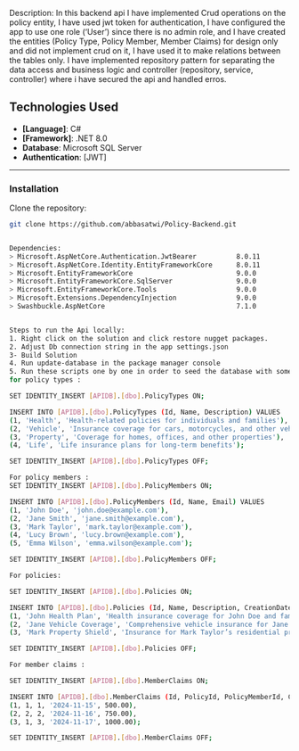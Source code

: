 
Description:
In this backend api I have implemented Crud operations on the policy entity, I have used jwt token for authentication, I have configured the app to use one role (‘User’) since there is no admin role, and I have created the entities (Policy Type, Policy Member, Member Claims) for design only and did not implement crud on it, I have used it to make relations between the tables only. I have implemented repository pattern for separating the data access and business logic and controller (repository, service, controller) where i have secured the api and handled erros.

## Technologies Used

- **[Language]**: C#
- **[Framework]**: .NET 8.0
- **Database**: Microsoft SQL Server
- **Authentication**: [JWT]

---
### Installation

Clone the repository:
   ```bash
   git clone https://github.com/abbasatwi/Policy-Backend.git


Dependencies: 
   > Microsoft.AspNetCore.Authentication.JwtBearer          8.0.11      
   > Microsoft.AspNetCore.Identity.EntityFrameworkCore      8.0.11       
   > Microsoft.EntityFrameworkCore                          9.0.0       
   > Microsoft.EntityFrameworkCore.SqlServer                9.0.0         
   > Microsoft.EntityFrameworkCore.Tools                    9.0.0       
   > Microsoft.Extensions.DependencyInjection               9.0.0       
   > Swashbuckle.AspNetCore                                 7.1.0       


Steps to run the Api locally: 
1. Right click on the solution and click restore nugget packages.
2. Adjust Db connection string in the app settings.json
3- Build Solution
4. Run update-database in the package manager console
5. Run these scripts one by one in order to seed the database with some static data : 
for policy types : 

SET IDENTITY_INSERT [APIDB].[dbo].PolicyTypes ON;

INSERT INTO [APIDB].[dbo].PolicyTypes (Id, Name, Description) VALUES
(1, 'Health', 'Health-related policies for individuals and families'),
(2, 'Vehicle', 'Insurance coverage for cars, motorcycles, and other vehicles'),
(3, 'Property', 'Coverage for homes, offices, and other properties'),
(4, 'Life', 'Life insurance plans for long-term benefits');

SET IDENTITY_INSERT [APIDB].[dbo].PolicyTypes OFF;
 
For policy members : 
SET IDENTITY_INSERT [APIDB].[dbo].PolicyMembers ON;

INSERT INTO [APIDB].[dbo].PolicyMembers (Id, Name, Email) VALUES
(1, 'John Doe', 'john.doe@example.com'),
(2, 'Jane Smith', 'jane.smith@example.com'),
(3, 'Mark Taylor', 'mark.taylor@example.com'),
(4, 'Lucy Brown', 'lucy.brown@example.com'),
(5, 'Emma Wilson', 'emma.wilson@example.com');

SET IDENTITY_INSERT [APIDB].[dbo].PolicyMembers OFF;

For policies: 

SET IDENTITY_INSERT [APIDB].[dbo].Policies ON;

INSERT INTO [APIDB].[dbo].Policies (Id, Name, Description, CreationDate, EffectiveDate, ExpiryDate, PolicyTypeId) VALUES
(1, 'John Health Plan', 'Health insurance coverage for John Doe and family', '2024-11-01', '2024-11-15', '2025-11-15', 1),
(2, 'Jane Vehicle Coverage', 'Comprehensive vehicle insurance for Jane Smith', '2024-10-01', '2024-10-15', '2025-10-15', 2),
(3, 'Mark Property Shield', 'Insurance for Mark Taylor’s residential property', '2024-09-01', '2024-09-15', '2025-09-15', 3);

SET IDENTITY_INSERT [APIDB].[dbo].Policies OFF;

For member claims : 

SET IDENTITY_INSERT [APIDB].[dbo].MemberClaims ON;

INSERT INTO [APIDB].[dbo].MemberClaims (Id, PolicyId, PolicyMemberId, ClaimDate, ClaimAmount) VALUES
(1, 1, 1, '2024-11-15', 500.00),
(2, 2, 2, '2024-11-16', 750.00),
(3, 1, 3, '2024-11-17', 1000.00);

SET IDENTITY_INSERT [APIDB].[dbo].MemberClaims OFF;



